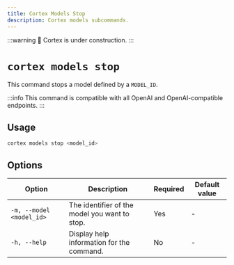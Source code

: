 ```yaml
---
title: Cortex Models Stop
description: Cortex models subcommands.
---
```


:::warning
🚧 Cortex is under construction.
:::

# `cortex models stop`

This command stops a model defined by a `MODEL_ID`.

:::info
This command is compatible with all OpenAI and OpenAI-compatible endpoints.
:::

## Usage

```bash
cortex models stop <model_id>
```

## Options

| Option                    | Description                                                                 | Required | Default value        |
|---------------------------|-----------------------------------------------------------------------------|----------|----------------------|
| `-m, --model <model_id>`  | The identifier of the model you want to stop. | Yes       | - |
| `-h, --help`              | Display help information for the command.                                   | No       |           -           |



